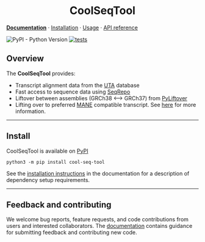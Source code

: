 <h1 align="center">
CoolSeqTool
</h1>

<p align="center">

**[Documentation](#)** · [Installation](#) · [Usage](#) · [API reference](#)

</p>

![PyPI - Python Version](https://img.shields.io/pypi/pyversions/cool-seq-tool?color=gr) [![tests](https://github.com/genomicmedlab/cool-seq-tool/actions/workflows/github-actions.yml/badge.svg)](https://github.com/genomicmedlab/cool-seq-tool/actions/workflows/github-actions.yml)

## Overview

<!-- description -->
The **CoolSeqTool** provides:

  - Transcript alignment data from the [UTA](https://github.com/biocommons/uta) database
  - Fast access to sequence data using [SeqRepo](https://github.com/biocommons/biocommons.seqrepo)
  - Liftover between assemblies (GRCh38 <--> GRCh37) from [PyLiftover](https://github.com/konstantint/pyliftover)
  - Lifting over to preferred [MANE](https://www.ncbi.nlm.nih.gov/refseq/MANE/) compatible transcript. See [here]() for more information.
<!-- /description -->

---

## Install

CoolSeqTool is available on [PyPI](https://pypi.org/project/cool-seq-tool)

```shell
python3 -m pip install cool-seq-tool
```

See the [installation instructions](#) in the documentation for a description of dependency setup requirements.

---

## Feedback and contributing

We welcome bug reports, feature requests, and code contributions from users and interested collaborators. The [documentation](#) contains guidance for submitting feedback and contributing new code.
